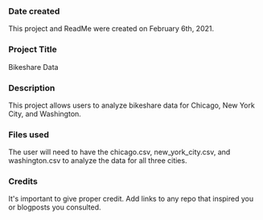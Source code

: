 ### Date created
This project and ReadMe were created on February 6th, 2021.

### Project Title
Bikeshare Data

### Description
This project allows users to analyze bikeshare data for Chicago, New York City, and Washington.

### Files used
The user will need to have the chicago.csv, new_york_city.csv, and
washington.csv to analyze the data for all three cities.

### Credits
It's important to give proper credit. Add links to any repo that inspired you or blogposts you consulted.

